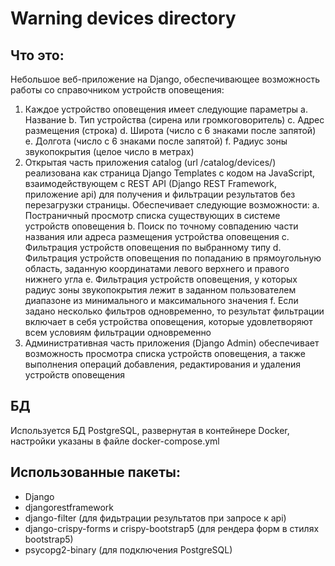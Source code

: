 # Warning devices directory

## Что это:
Небольшое веб-приложение на Django, обеспечивающее возможность работы со справочником устройств оповещения:

1. Каждое устройство оповещения имеет следующие параметры
    a. Название
    b. Тип устройства (сирена или громкоговоритель)
    c. Адрес размещения (строка)
    d. Широта (число с 6 знаками после запятой)
    e. Долгота (число с 6 знаками после запятой)
    f. Радиус зоны звукопокрытия (целое число в метрах)
2. Открытая часть приложения catalog (url /catalog/devices/) реализована как страница Django Templates с кодом на JavaScript, взаимодействующем с REST API (Django REST Framework, приложение api) для получения и фильтрации результатов без перезагрузки страницы.
Обеспечивает следующие возможности:
    a. Постраничный просмотр списка существующих в системе устройств оповещения
    b. Поиск по точному совпадению части названия или адреса размещения устройства оповещения
    c. Фильтрация устройств оповещения по выбранному типу
    d. Фильтрация устройств оповещения по попаданию в прямоугольную область, заданную координатами левого верхнего и правого нижнего угла
    e. Фильтрация устройств оповещения, у которых радиус зоны звукопокрытия лежит в заданном пользователем диапазоне из минимального и максимального значения
    f. Если задано несколько фильтров одновременно, то результат фильтрации включает в себя устройства оповещения, которые удовлетворяют всем условиям фильтрации одновременно
3. Административная часть приложения (Django Admin) обеспечивает возможность просмотра списка устройств оповещения, а также выполнения операций добавления, редактирования и удаления устройств оповещения

## БД
Используется БД PostgreSQL, развернутая в контейнере Docker, настройки указаны в файле docker-compose.yml

## Использованные пакеты:
+ Django
+ djangorestframework
+ django-filter (для фидьтрации результатов при запросе к api)
+ django-crispy-forms и crispy-bootstrap5 (для рендера форм в стилях bootstrap5)
+ psycopg2-binary (для подключения PostgreSQL)
